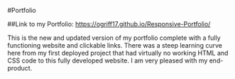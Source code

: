 #Portfolio

##Link to my Portfolio: https://ogriff17.github.io/Responsive-Portfolio/

This is the new and updated version of my portfolio complete with a fully functioning website and clickable links. There was a steep learning curve here from my first deployed project that had virtually no working HTML and CSS code to this fully developed website. I am very pleased with my end-product. 
